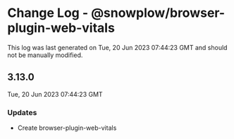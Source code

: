 # Change Log - @snowplow/browser-plugin-web-vitals

This log was last generated on Tue, 20 Jun 2023 07:44:23 GMT and should not be manually modified.

## 3.13.0
Tue, 20 Jun 2023 07:44:23 GMT

### Updates

- Create browser-plugin-web-vitals

